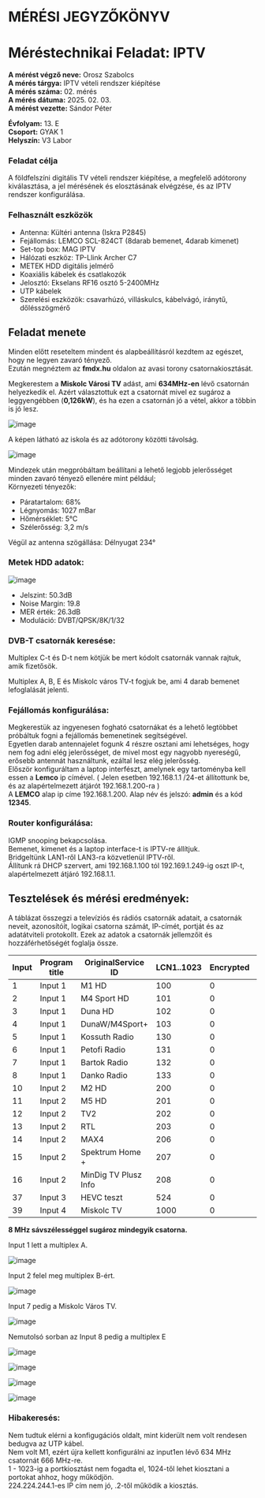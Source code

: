 # MÉRÉSI JEGYZŐKÖNYV   
# Méréstechnikai Feladat: IPTV     

**A mérést végző neve:** Orosz Szabolcs  
**A mérés tárgya:**  IPTV vételi rendszer kiépítése     
**A mérés száma:** 02. mérés    
**A mérés dátuma:** 2025. 02. 03.    
**A mérést vezette:** Sándor Péter    

**Évfolyam:** 13. E  
**Csoport:** GYAK 1   
**Helyszín:** V3 Labor  


### Feladat célja   
A földfelszíni digitális TV vételi rendszer kiépítése, a megfelelő adótorony kiválasztása, a jel mérésének és elosztásának elvégzése, és az IPTV rendszer konfigurálása.  

### Felhasznált eszközök  
- Antenna: Kültéri antenna (Iskra P2845) 
- Fejállomás: LEMCO SCL-824CT (8darab bemenet, 4darab kimenet)
- Set-top box: MAG IPTV  
- Hálózati eszköz: TP-Llink Archer C7
- METEK HDD digitális jelmérő
- Koaxiális kábelek és csatlakozók 
- Jelosztó: Ekselans RF16  osztó 5-2400MHz
- UTP kábelek
- Szerelési eszközök: csavarhúzó, villáskulcs, kábelvágó, iránytű, dőlésszögmérő

## Feladat menete  
Minden előtt reseteltem mindent és alapbeállításról kezdtem az egészet, hogy ne legyen zavaró tényező.  
Ezután megnéztem az **fmdx.hu** oldalon az avasi torony csatornakiosztását.   

Megkerestem a **Miskolc Városi TV** adást, ami **634MHz-en** lévő csatornán helyezkedik el. Azért választottuk ezt a csatornát mivel ez sugároz a leggyengébben (**0,126kW**), és ha ezen a csatornán jó a vétel, akkor a többin is jó lesz.  

![image](https://github.com/user-attachments/assets/201cb560-fc7d-4fd2-bc09-a4a3c71415aa)  
 
A képen látható az iskola és az adótorony közötti távolság.    

![image](https://github.com/user-attachments/assets/c292f11f-8834-4c62-890a-2fbab7d1e2d9)  


Mindezek után megpróbáltam beállítani a lehető legjobb jelerősséget minden zavaró tényező ellenére mint például;   
Környezeti tényezők:  

- Páratartalom:  68%
- Légnyomás: 1027 mBar 
- Hőmérséklet: 5°C 
- Szélerősség: 3,2 m/s

Végül az antenna szögállása: Délnyugat 234°  

### Metek HDD adatok:  

![image](https://github.com/user-attachments/assets/bb14acd7-33ab-42c0-a2e5-1fec20f5b9b4)

- Jelszint: 50.3dB
- Noise Margin: 19.8
- MER érték: 26.3dB
- Moduláció: DVBT/QPSK/8K/1/32
  
### DVB-T csatornák keresése:  

Multiplex C-t és D-t nem kötjük be mert kódolt csatornák vannak rajtuk, amik fizetősök.   

Multiplex A, B, E és Miskolc város TV-t fogjuk be, ami 4 darab bemenet lefoglalását jelenti.  


### Fejállomás konfigurálása:   
Megkerestük az ingyenesen fogható csatornákat és a lehető legtöbbet próbáltuk fogni a fejállomás bemenetinek segítségével.   
Egyetlen darab antennajelet fogunk 4 részre osztani ami lehetséges, hogy nem fog adni elég jelerősséget, de mivel most egy nagyobb nyereségű, erősebb antennát használtunk, ezáltal lesz elég jelerősség.   
Először konfiguráltam a laptop interfészt, amelynek egy tartoményba kell essen a **Lemco** ip címével. ( Jelen esetben 192.168.1.1 /24-et állítottunk be, és az alapértelmezett átjárót 192.168.1.200-ra )  
A **LEMCO** alap ip címe 192.168.1.200. Alap név és jelszó: **admin** és a kód **12345**.  

### Router konfigurálása:  

IGMP snooping bekapcsolása.   
Bemenet, kimenet és a laptop interface-t is IPTV-re állítjuk.  
Bridgeltünk LAN1-ről LAN3-ra közvetlenül IPTV-ről.    
Állítunk rá DHCP szervert, ami 192.168.1.100 tól 192.169.1.249-ig oszt IP-t, alapértelmezett átjáró 192.168.1.1.    

## Tesztelések és mérési eredmények:  

A táblázat összegzi a televíziós és rádiós csatornák adatait, a csatornák neveit, azonosítóit, logikai csatorna számát, IP-címét, portját és az adatátviteli protokollt. Ezek az adatok a csatornák jellemzőit és hozzáférhetőségét foglalja össze.  

| Input | Program title              | OriginalService ID | LCN1..1023 | Encrypted | TS Output | OutputService ID | IP address   | IP port | Protocol |
|-------|----------------------------|---------------------|------------|-----------|-----------|------------------|---------------|---------|----------|
| 1     | Input 1                    | M1 HD               | 100        | 0         | FTA       | 1                | 224.0.0.1     | 1001    | UDP      |
| 2     | Input 1                    | M4 Sport HD         | 101        | 0         | FTA       | 1                | 224.0.0.1     | 1002    | UDP      |
| 3     | Input 1                    | Duna HD             | 102        | 0         | FTA       | 1                | 224.0.0.1     | 1003    | UDP      |
| 4     | Input 1                    | DunaW/M4Sport+      | 103        | 0         | FTA       | 2                | 224.0.0.1     | 1004    | UDP      |
| 5     | Input 1                    | Kossuth Radio       | 130        | 0         | FTA       | 4                | 224.0.0.1     | 1005    | UDP      |
| 6     | Input 1                    | Petofi Radio        | 131        | 0         | FTA       | 4                | 224.0.0.1     | 1006    | UDP      |
| 7     | Input 1                    | Bartok Radio        | 132        | 0         | FTA       | 4                | 224.0.0.1     | 1007    | UDP      |
| 8     | Input 1                    | Danko Radio         | 133        | 0         | FTA       | 4                | 224.0.0.1     | 1008    | UDP      |
| 10    | Input 2                    | M2 HD               | 200        | 0         | FTA       | 1                | 224.0.0.1     | 1010    | UDP      |
| 11    | Input 2                    | M5 HD               | 201        | 0         | FTA       | 2                | 224.0.0.1     | 1011    | UDP      |
| 12    | Input 2                    | TV2                 | 202        | 0         | FTA       | 1                | 224.0.0.1     | 1012    | UDP      |
| 13    | Input 2                    | RTL                 | 203        | 0         | FTA       | 1                | 224.0.0.1     | 1013    | UDP      |
| 14    | Input 2                    | MAX4                | 206        | 0         | FTA       | 2                | 224.0.0.1     | 1014    | UDP      |
| 15    | Input 2                    | Spektrum Home +     | 207        | 0         | FTA       | 2                | 224.0.0.1     | 1015    | UDP      |
| 16    | Input 2                    | MinDig TV Plusz Info| 208        | 0         | FTA       | 2                | 224.0.0.1     | 1016    | UDP      |
| 37    | Input 3      | HEVC teszt          | 524        | 0         | FTA       | 2                | 224.0.0.1     | 1037    | UDP  |
| 39    | Input 4      | Miskolc TV          | 1000       | 0         | FTA       | 2                | 224.0.0.1     | 1039    | UDP  |



**8 MHz sávszélességgel sugároz mindegyik csatorna.**

Input 1 lett a multiplex A.

![image](https://github.com/user-attachments/assets/7a88021a-732e-4971-bdd9-9658415c0aa0)  

Input 2 felel meg multiplex B-ért.

![image](https://github.com/user-attachments/assets/e8fbf4ff-7d67-4cd5-9a08-86bfbd1e7a73)

Input 7 pedig a Miskolc Város TV.

![image](https://github.com/user-attachments/assets/4bae06d4-62bc-4f04-9bca-8dfc6dd3ff38)

Nemutolsó sorban az Input 8 pedig a multiplex E

![image](https://github.com/user-attachments/assets/a11b38c4-2c78-4c71-8d81-e2cb7f00286d)

![image](https://github.com/user-attachments/assets/2e758339-893c-471d-89fd-a971b3ca6176)

![image](https://github.com/user-attachments/assets/f3f9e748-afda-4274-9325-e26eabbaa304)

![image](https://github.com/user-attachments/assets/7baf7bcd-3f58-419e-af67-8648cf69ea9e)




### Hibakeresés:  
Nem tudtuk elérni a konfigugációs oldalt, mint kiderült nem volt rendesen bedugva az UTP kábel.   
Nem volt M1, ezért újra kellett konfigurálni az input1en lévő 634 MHz csatornát 666 MHz-re.   
1 - 1023-ig a portkiosztást nem fogadta el, 1024-től lehet kiosztani a portokat ahhoz, hogy működjön.  
224.224.244.1-es IP cím nem jó, .2-től működik a kiosztás.  

